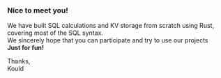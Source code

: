 ### Nice to meet you!

We have built SQL calculations and KV storage from scratch using Rust, covering most of the SQL syntax.   
We sincerely hope that you can participate and try to use our projects   
**Just for fun!**


Thanks,  
Kould